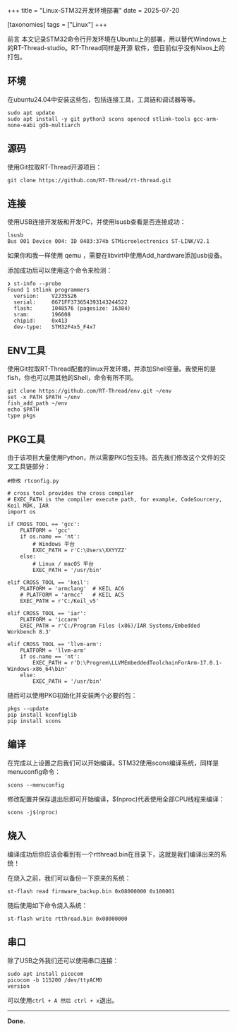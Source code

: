 +++
title = "Linux-STM32开发环境部署"
date = 2025-07-20

[taxonomies]
tags = ["Linux"]
+++

前言 本文记录STM32命令行开发环境在Ubuntu上的部署，用以替代Windows上的RT-Thread-studio。RT-Thread同样是开源
软件，但目前似乎没有Nixos上的打包。
<!-- more -->

## 环境

在ubuntu24.04中安装这些包，包括连接工具，工具链和调试器等等。
```
sudo apt update
sudo apt install -y git python3 scons openocd stlink-tools gcc-arm-none-eabi gdb-multiarch
```

## 源码

使用Git拉取RT-Thread开源项目：
```
git clone https://github.com/RT-Thread/rt-thread.git
```

## 连接

使用USB连接开发板和开发PC，并使用lsusb查看是否连接成功：
```
lsusb
Bus 001 Device 004: ID 0483:374b STMicroelectronics ST-LINK/V2.1
```

如果你和我一样使用 qemu ，需要在libvirt中使用Add_hardware添加usb设备。

添加成功后可以使用这个命令来检测：

```
❯ st-info --probe
Found 1 stlink programmers
  version:    V2J35S26
  serial:     0671FF373654393143244522
  flash:      1048576 (pagesize: 16384)
  sram:       196608
  chipid:     0x413
  dev-type:   STM32F4x5_F4x7
```

## ENV工具

使用Git拉取RT-Thread配套的linux开发环境，并添加Shell变量。我使用的是fish，你也可以用其他的Shell，命令有所不同。
```
git clone https://github.com/RT-Thread/env.git ~/env
set -x PATH $PATH ~/env
fish_add_path ~/env
echo $PATH
type pkgs
```

## PKG工具

由于该项目大量使用Python，所以需要PKG包支持。首先我们修改这个文件的交叉工具链部分：

```
#修改 rtconfig.py 

# cross_tool provides the cross compiler
# EXEC_PATH is the compiler execute path, for example, CodeSourcery, Keil MDK, IAR
import os

if CROSS_TOOL == 'gcc':
    PLATFORM = 'gcc'
    if os.name == 'nt':
        # Windows 平台
        EXEC_PATH = r'C:\Users\XXYYZZ'
    else:
        # Linux / macOS 平台
        EXEC_PATH = '/usr/bin'

elif CROSS_TOOL == 'keil':
    PLATFORM = 'armclang'  # KEIL AC6
    # PLATFORM = 'armcc'   # KEIL AC5
    EXEC_PATH = r'C:/Keil_v5'

elif CROSS_TOOL == 'iar':
    PLATFORM = 'iccarm'
    EXEC_PATH = r'C:/Program Files (x86)/IAR Systems/Embedded Workbench 8.3'

elif CROSS_TOOL == 'llvm-arm':
    PLATFORM = 'llvm-arm'
    if os.name == 'nt':
        EXEC_PATH = r'D:\Progrem\LLVMEmbeddedToolchainForArm-17.0.1-Windows-x86_64\bin'
    else:
        EXEC_PATH = '/usr/bin'
```
随后可以使用PKG初始化并安装两个必要的包：

```
pkgs --update
pip install kconfiglib
pip install scons
```
## 编译

在完成以上设置之后我们可以开始编译。STM32使用scons编译系统，同样是menuconfig命令：
```
scons --menuconfig
```
修改配置并保存退出后即可开始编译，$(nproc)代表使用全部CPU线程来编译：
```
scons -j$(nproc)
```

## 烧入

编译成功后你应该会看到有一个rtthread.bin在目录下，这就是我们编译出来的系统！

在烧入之前，我们可以备份一下原来的系统：

```
st-flash read firmware_backup.bin 0x08000000 0x100001
```
随后使用如下命令烧入系统：
```
st-flash write rtthread.bin 0x08000000
```

## 串口

除了USB之外我们还可以使用串口连接：
```
sudo apt install picocom
picocom -b 115200 /dev/ttyACM0
version
```
可以使用``ctrl + A 然后 ctrl + x``退出。

---
**Done.**